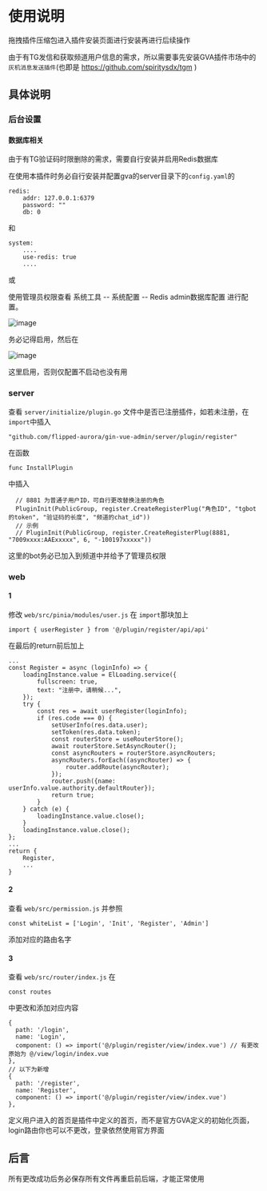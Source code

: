 # 使用说明

拖拽插件压缩包进入插件安装页面进行安装再进行后续操作

由于有TG发信和获取频道用户信息的需求，所以需要事先安装GVA插件市场中的```灰机消息发送插件```(也即是 https://github.com/spiritysdx/tgm )

## 具体说明

### 后台设置

#### 数据库相关

由于有TG验证码时限删除的需求，需要自行安装并启用Redis数据库

在使用本插件时务必自行安装并配置gva的server目录下的```config.yaml```的

```
redis:
    addr: 127.0.0.1:6379
    password: ""
    db: 0
```

和

```
system:
    ....
    use-redis: true
    ....
```

或

使用管理员权限查看 系统工具 -- 系统配置 -- Redis admin数据库配置 进行配置。

![image](https://github.com/spiritysdx/tgr/assets/97792170/4122a892-0b34-4366-906f-aeb776ca99eb)

务必记得启用，然后在

![image](https://github.com/spiritysdx/tgr/assets/97792170/2ea797dc-59a1-4f2c-8f69-a7a571048370)

这里启用，否则仅配置不启动也没有用

### server

查看 ```server/initialize/plugin.go``` 文件中是否已注册插件，如若未注册，在```import```中插入

```
"github.com/flipped-aurora/gin-vue-admin/server/plugin/register"
```

在函数

```
func InstallPlugin
```

中插入

```
  // 8881 为普通子用户ID，可自行更改替换注册的角色
  PluginInit(PublicGroup, register.CreateRegisterPlug("角色ID", "tgbot的token", "验证码的长度", "频道的chat_id"))
  // 示例
  // PluginInit(PublicGroup, register.CreateRegisterPlug(8881, "7009xxxx:AAExxxxx", 6, "-100197xxxxx"))
```

这里的bot务必已加入到频道中并给予了管理员权限

### web

#### 1

修改 ```web/src/pinia/modules/user.js``` 在 ```import```那块加上

```
import { userRegister } from '@/plugin/register/api/api'
```

在最后的return前后加上

```
...
const Register = async (loginInfo) => {
    loadingInstance.value = ElLoading.service({
        fullscreen: true,
        text: "注册中，请稍候...",
    });
    try {
        const res = await userRegister(loginInfo);
        if (res.code === 0) {
            setUserInfo(res.data.user);
            setToken(res.data.token);
            const routerStore = useRouterStore();
            await routerStore.SetAsyncRouter();
            const asyncRouters = routerStore.asyncRouters;
            asyncRouters.forEach((asyncRouter) => {
                router.addRoute(asyncRouter);
            });
            router.push({name: userInfo.value.authority.defaultRouter});
            return true;
        }
    } catch (e) {
        loadingInstance.value.close();
    }
    loadingInstance.value.close();
};
...
return {
    Register,
    ...
}
```

#### 2

查看 ```web/src/permission.js``` 并参照

```
const whiteList = ['Login', 'Init', 'Register', 'Admin']
```

添加对应的路由名字

#### 3

查看 ```web/src/router/index.js``` 在

```
const routes
```

中更改和添加对应内容

```
{
  path: '/login',
  name: 'Login',
  component: () => import('@/plugin/register/view/index.vue') // 有更改 原始为 @/view/login/index.vue
},
// 以下为新增
{
  path: '/register',
  name: 'Register',
  component: () => import('@/plugin/register/view/index.vue')
},
```

定义用户进入的首页是插件中定义的首页，而不是官方GVA定义的初始化页面，login路由你也可以不更改，登录依然使用官方界面

## 后言

所有更改成功后务必保存所有文件再重启前后端，才能正常使用
